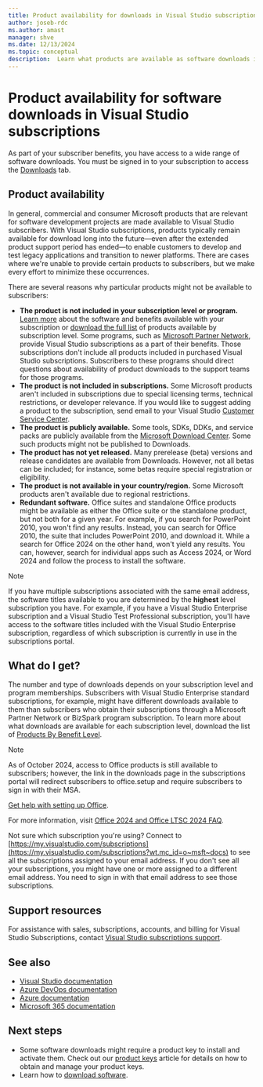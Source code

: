 ```yaml
---
title: Product availability for downloads in Visual Studio subscriptions
author: joseb-rdc
ms.author: amast
manager: shve
ms.date: 12/13/2024
ms.topic: conceptual
description:  Learn what products are available as software downloads in Visual Studio subscriptions
---
```


# Product availability for software downloads in Visual Studio subscriptions

As part of your subscriber benefits, you have access to a wide range of software downloads.
You must be signed in to your subscription to access the [Downloads](https://my.visualstudio.com/downloads?wt.mc_id=o~msft~docs) tab.

## Product availability

In general, commercial and consumer Microsoft products that are relevant for software development projects are made available to Visual Studio subscribers. With Visual Studio subscriptions, products typically remain available for download long into the future—even after the extended product support period has ended—to enable customers to develop and test legacy applications and transition to newer platforms. There are cases where we're unable to provide certain products to subscribers, but we make every effort to minimize these occurrences.

There are several reasons why particular products might not be available to subscribers:

+ **The product is not included in your subscription level or program.** [Learn more](https://visualstudio.microsoft.com/vs/pricing/) about the software and benefits available with your subscription or [download the full list](https://aka.ms/vss_products_list) of products available by subscription level. Some programs, such as [Microsoft Partner Network](https://partner.microsoft.com/), provide Visual Studio subscriptions as a part of their benefits. Those subscriptions don't include all products included in purchased Visual Studio subscriptions. Subscribers to these programs should direct questions about availability of product downloads to the support teams for those programs.
+ **The product is not included in subscriptions.** Some Microsoft products aren't included in subscriptions due to special licensing terms, technical restrictions, or developer relevance. If you would like to suggest adding a product to the subscription, send email to your Visual Studio [Customer Service Center](https://visualstudio.microsoft.com/subscriptions/support/).
+ **The product is publicly available.** Some tools, SDKs, DDKs, and service packs are publicly available from the [Microsoft Download Center](https://www.microsoft.com/download). Some such products might not be published to Downloads.
+ **The product has not yet released.**  Many prerelease (beta) versions and release candidates are available from Downloads. However, not all betas can be included; for instance, some betas require special registration or eligibility. 
+ **The product is not available in your country/region.** Some Microsoft products aren't available due to regional restrictions.
+ **Redundant software.** Office suites and standalone Office products might be available as either the Office suite or the standalone product, but not both for a given year. For example, if you search for PowerPoint 2010, you won't find any results. Instead, you can search for Office 2010, the suite that includes PowerPoint 2010, and download it. While a search for Office 2024 on the other hand, won't yield any results. You can, however, search for individual apps such as Access 2024, or Word 2024 and follow the process to install the software.

> [!NOTE]
> If you have multiple subscriptions associated with the same email address, the software titles available to you are determined by the **highest** level subscription you have. For example, if you have a Visual Studio Enterprise subscription and a Visual Studio Test Professional subscription, you'll have access to the software titles included with the Visual Studio Enterprise subscription, regardless of which subscription is currently in use in the subscriptions portal.

## What do I get?

The number and type of downloads depends on your subscription level and program memberships. Subscribers with Visual Studio Enterprise standard subscriptions, for example, might have different downloads available to them than subscribers who obtain their subscriptions through a Microsoft Partner Network or BizSpark program subscription. To learn more about what downloads are available for each subscription level, download the list of [Products By Benefit Level](https://aka.ms/vss_products_list).

> [!NOTE]
> As of October 2024, access to Office products is still available to subscribers; however, the link in the downloads page in the subscriptions portal will redirect subscribers to office.setup and require subscribers to sign in with their MSA.

[Get help with setting up Office](https://support.microsoft.com/office/get-help-with-setup-office-com-6e1bc8e8-9e8e-4cce-8b9d-80dcbe17f253).

For more information, visit [Office 2024 and Office LTSC 2024 FAQ](https://support.microsoft.com/office/office-2024-and-office-ltsc-2024-faq-1c454a7d-3d0a-4139-b1bd-c61725ea436c).

Not sure which subscription you're using? Connect to [https://my.visualstudio.com/subscriptions](https://my.visualstudio.com/subscriptions?wt.mc_id=o~msft~docs) to see all the subscriptions assigned to your email address. If you don't see all your subscriptions, you might have one or more assigned to a different email address. You need to sign in with that email address to see those subscriptions.

## Support resources

For assistance with sales, subscriptions, accounts, and billing for Visual Studio Subscriptions, contact [Visual Studio subscriptions support](https://aka.ms/vssubscriberhelp).

## See also

+ [Visual Studio documentation](/visualstudio/)
+ [Azure DevOps documentation](/azure/devops/)
+ [Azure documentation](/azure/)
+ [Microsoft 365 documentation](/microsoft-365/)

## Next steps

+ Some software downloads might require a product key to install and activate them. Check out our [product keys](product-keys.md) article for details on how to obtain and manage your product keys. 
+ Learn how to [download software](download-software.md).
